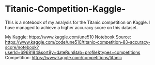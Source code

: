 # Titanic-Competition-Kaggle-
This is a notebook of my analysis for the Titanic competition on Kaggle. I have managed to achieve a higher accuracy score on this dataset.

My Kaggle: https://www.kaggle.com/une510
Notebook Source: https://www.kaggle.com/code/une510/titanic-competition-83-accuracy-score/notebook?userId=6968184&sortBy=dateRun&tab=profile&types=competitions
Competition: https://www.kaggle.com/competitions/titanic
